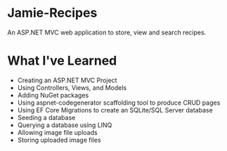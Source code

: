 # Jamie-Recipes
An ASP.NET MVC web application to store, view and search recipes.

# What I've Learned
+ Creating an ASP.NET MVC Project
+ Using Controllers, Views, and Models
+ Adding NuGet packages
+ Using aspnet-codegenerator scaffolding tool to produce CRUD pages
+ Using EF Core Migrations to create an SQLite/SQL Server database
+ Seeding a database
+ Querying a database using LINQ
+ Allowing image file uploads
+ Storing uploaded image files